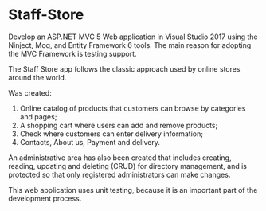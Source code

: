 # Staff-Store

Develop an ASP.NET MVC 5 Web application in Visual Studio 2017 using the Ninject, Moq, and Entity Framework 6 tools. The main reason for adopting the MVC Framework is testing support.

The Staff Store app follows the classic approach used by online stores around the world.

Was created:
1.	Online catalog of products that customers can browse by categories and pages;
2.	A shopping cart where users can add and remove products;
3.	Check where customers can enter delivery information;
4.	Contacts, About us, Payment and delivery.

An administrative area has also been created that includes creating, reading, updating and deleting (CRUD) for directory management, and is protected so that only registered administrators can make changes.

This web application uses unit testing, because it is an important part of the development process.

